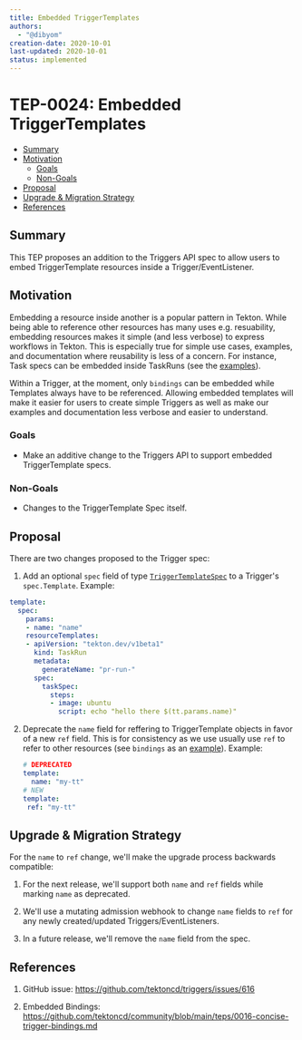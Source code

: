 ```yaml
---
title: Embedded TriggerTemplates
authors:
  - "@dibyom"
creation-date: 2020-10-01
last-updated: 2020-10-01
status: implemented
---
```


# TEP-0024: Embedded TriggerTemplates

<!-- toc -->
- [Summary](#summary)
- [Motivation](#motivation)
  - [Goals](#goals)
  - [Non-Goals](#non-goals)
- [Proposal](#proposal)
- [Upgrade &amp; Migration Strategy](#upgrade--migration-strategy)
- [References](#references)
<!-- /toc -->

## Summary

This TEP proposes an addition to the Triggers API spec to allow users to embed
TriggerTemplate resources inside a Trigger/EventListener.


## Motivation

Embedding a resource inside another is a popular pattern in Tekton. While being
able to reference other resources has many uses e.g. resuability, embedding
resources makes it simple (and less verbose) to express workflows in Tekton.
This is especially true for simple use cases, examples, and documentation where
reusability is less of a concern. For instance, Task specs can be embedded
inside TaskRuns (see the
[examples](https://github.com/tektoncd/pipeline/tree/main/examples/v1beta1/taskruns)).

Within a Trigger, at the moment, only `bindings` can be embedded while Templates
always have to be referenced. Allowing embedded templates will make it easier
for users to create simple Triggers as well as make our examples and
documentation less verbose and easier to understand.

### Goals

* Make an additive change to the Triggers API to support embedded
  TriggerTemplate specs.

### Non-Goals

* Changes to the TriggerTemplate Spec itself.

## Proposal

There are two changes proposed to the Trigger spec:

1. Add an optional `spec` field of type
   [`TriggerTemplateSpec`](https://godoc.org/github.com/tektoncd/triggers/pkg/apis/triggers/v1alpha1#TriggerTemplateSpec)
   to a Trigger's `spec.Template`. Example: 
  ```yaml
  template:
    spec: 
      params:
      - name: "name"
      resourceTemplates:
      - apiVersion: "tekton.dev/v1beta1"
        kind: TaskRun
        metadata:
          generateName: "pr-run-"
        spec:
          taskSpec:
            steps:
            - image: ubuntu
              script: echo "hello there $(tt.params.name)"
  ```

2. Deprecate the `name` field for reffering to TriggerTemplate objects in favor
   of a new `ref` field. This is for consistency as we use usually use `ref` to
   refer to other resources (see `bindings` as an
   [example](https://github.com/tektoncd/community/blob/main/teps/0016-concise-trigger-bindings.md#proposal)).
   Example:
   ```yaml
   # DEPRECATED
   template:
     name: "my-tt"
   # NEW
   template:
    ref: "my-tt"
   ```

## Upgrade & Migration Strategy

For the `name` to `ref` change, we'll make the upgrade process backwards
compatible:

1. For the next release, we'll support both `name` and `ref` fields while
   marking `name` as deprecated.

1. We'll use a mutating admission webhook to change `name` fields to `ref` for
   any newly created/updated Triggers/EventListeners.

1. In a future release, we'll remove the `name` field from the spec.

## References

1. GitHub issue: https://github.com/tektoncd/triggers/issues/616

1. Embedded Bindings: https://github.com/tektoncd/community/blob/main/teps/0016-concise-trigger-bindings.md

